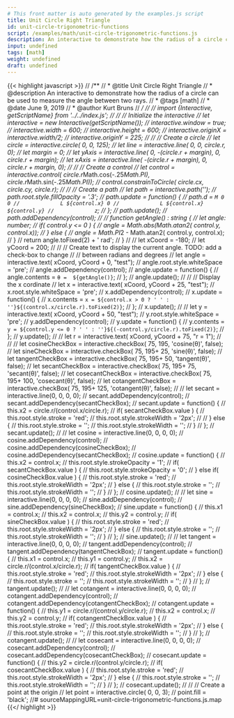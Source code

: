 ```yaml
---
# This front matter is auto generated by the examples.js script
title: Unit Circle Right Triangle
id: unit-circle-trigonometric-functions
script: /examples/math/unit-circle-trigonometric-functions.js
description: An interactive to demonstrate how the radius of a circle can be used to measure the angle between two rays.
input: undefined
tags: [math]
weight: undefined
draft: undefined
---
```


{{< highlight javascript >}}
// /**
// * @title Unit Circle Right Triangle
// * @description An interactive to demonstrate how the radius of a circle can be used to measure the angle between two rays.
// * @tags [math]
// * @date June 9, 2019
// * @author Kurt Bruns
// */
//
// import {Interactive, getScriptName} from '../../index.js';
//
// // Initialize the interactive
// let interactive = new Interactive(getScriptName());
// interactive.window = true;
// interactive.width = 600;
// interactive.height = 600;
// interactive.originX = interactive.width/2;
// interactive.originY = 225;
//
// // Create a circle
// let circle = interactive.circle( 0, 0, 125);
// let line = interactive.line( 0, 0, circle.r, 0);
// let margin = 0;
// let yAxis = interactive.line( 0, -(circle.r + margin), 0, circle.r + margin);
// let xAxis = interactive.line( -(circle.r + margin), 0, circle.r + margin, 0);
//
// // Create a control
// let control = interactive.control( circle.r*Math.cos(-.25*Math.PI), circle.r*Math.sin(-.25*Math.PI));
// control.constrainToCircle( circle.cx, circle.cy, circle.r);
//
// // Create a path
// let path = interactive.path('');
// path.root.style.fillOpacity = '.3';
// path.update = function() {
//   path.d = `M 0 0
//             L ${control.x} 0
//             L ${control.x} ${control.y}
//             z`;
// };
// path.update();
// path.addDependency(control);
//
// function getAngle() : string {
//   let angle: number;
//   if( control.y <= 0 ) {
//     angle = Math.abs(Math.atan2( control.y, control.x));
//   } else {
//     angle = Math.PI*2 - Math.atan2( control.y, control.x);
//   }
//   return angle.toFixed(2) + ' rad';
// }
//
// let xCoord = -180;
// let yCoord = 200;
//
// // Create text to display the current angle. TODO: add a check-box to change
// // between radians and degrees
// let angle = interactive.text( xCoord, yCoord + 0, "test");
// angle.root.style.whiteSpace = 'pre';
// angle.addDependency(control);
// angle.update = function() {
//   angle.contents = `θ =  ${getAngle()}`;
// };
// angle.update();
//
// // Display the x cordinate
// let x = interactive.text( xCoord, yCoord + 25, "test");
// x.root.style.whiteSpace = 'pre';
// x.addDependency(control);
// x.update = function() {
//   x.contents = `x = ${control.x > 0 ? ' ' : ''}${(control.x/circle.r).toFixed(2)}`;
// };
// x.update();
//
// let y = interactive.text( xCoord, yCoord + 50, "test");
// y.root.style.whiteSpace = 'pre';
// y.addDependency(control);
// y.update = function() {
//   y.contents = `y = ${control.y <= 0 ? ' ' : ''}${(-control.y/circle.r).toFixed(2)}`;
// };
// y.update();
//
// let r = interactive.text( xCoord, yCoord + 75, "r =  1");
//
//
// let cosineCheckBox = interactive.checkBox( 75, 195, 'cosine(θ)', false);
// let sineCheckBox = interactive.checkBox( 75, 195+ 25, 'sine(θ)', false);
// let tangentCheckBox = interactive.checkBox( 75, 195+ 50, 'tangent(θ)', false);
// let secantCheckBox = interactive.checkBox( 75, 195+ 75, 'secant(θ)', false);
// let cosecantCheckBox = interactive.checkBox( 75, 195+ 100, 'cosecant(θ)', false);
// let cotangentCheckBox = interactive.checkBox( 75, 195+ 125, 'cotangent(θ)', false);
//
// let secant = interactive.line(0, 0, 0, 0);
// secant.addDependency(control);
// secant.addDependency(secantCheckBox);
// secant.update = function() {
//   this.x2 = circle.r/(control.x/circle.r);
//   if( secantCheckBox.value ) {
//     this.root.style.stroke = 'red';
//     this.root.style.strokeWidth = '2px';
//
//   } else {
//     this.root.style.stroke = '';
//     this.root.style.strokeWidth = '';
//   }
// };
// secant.update();
//
// let cosine = interactive.line(0, 0, 0, 0);
// cosine.addDependency(control);
// cosine.addDependency(cosineCheckBox);
// cosine.addDependency(secantCheckBox);
// cosine.update = function() {
//   this.x2 = control.x;
//   this.root.style.strokeOpacity = '1';
//   if( secantCheckBox.value ) {
//     this.root.style.strokeOpacity = '0';
//   } else if( cosineCheckBox.value ) {
//     this.root.style.stroke = 'red';
//     this.root.style.strokeWidth = '2px';
//   } else {
//     this.root.style.stroke = '';
//     this.root.style.strokeWidth = '';
//   }
// };
// cosine.update();
//
// let sine = interactive.line(0, 0, 0, 0);
// sine.addDependency(control);
// sine.addDependency(sineCheckBox);
// sine.update = function() {
//   this.x1 = control.x;
//   this.x2 = control.x;
//   this.y2 = control.y;
//   if( sineCheckBox.value ) {
//     this.root.style.stroke = 'red';
//     this.root.style.strokeWidth = '2px';
//   } else {
//     this.root.style.stroke = '';
//     this.root.style.strokeWidth = '';
//   }
// };
// sine.update();
//
// let tangent = interactive.line(0, 0, 0, 0);
// tangent.addDependency(control);
// tangent.addDependency(tangentCheckBox);
// tangent.update = function() {
//   this.x1 = control.x;
//   this.y1 = control.y;
//   this.x2 = circle.r/(control.x/circle.r);
//   if( tangentCheckBox.value ) {
//     this.root.style.stroke = 'red';
//     this.root.style.strokeWidth = '2px';
//   } else {
//     this.root.style.stroke = '';
//     this.root.style.strokeWidth = '';
//   }
// };
// tangent.update();
//
// let cotangent = interactive.line(0, 0, 0, 0);
// cotangent.addDependency(control);
// cotangent.addDependency(cotangentCheckBox);
// cotangent.update = function() {
//   this.y1 = circle.r/(control.y/circle.r);
//   this.x2 = control.x;
//   this.y2 = control.y;
//   if( cotangentCheckBox.value ) {
//     this.root.style.stroke = 'red';
//     this.root.style.strokeWidth = '2px';
//   } else {
//     this.root.style.stroke = '';
//     this.root.style.strokeWidth = '';
//   }
// };
// cotangent.update();
//
// let cosecant = interactive.line(0, 0, 0, 0);
// cosecant.addDependency(control);
// cosecant.addDependency(cosecantCheckBox);
// cosecant.update = function() {
//   this.y2 = circle.r/(control.y/circle.r);
//   if( cosecantCheckBox.value ) {
//     this.root.style.stroke = 'red';
//     this.root.style.strokeWidth = '2px';
//   } else {
//     this.root.style.stroke = '';
//     this.root.style.strokeWidth = '';
//   }
// };
// cosecant.update();
//
// // Create a point at the origin
// let point = interactive.circle( 0, 0, 3);
// point.fill = 'black';
//# sourceMappingURL=unit-circle-trigonometric-functions.js.map
{{</ highlight >}}

